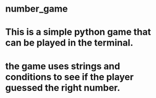 # number_game
# This is a simple python game that can be played in the terminal.
# the game uses strings and conditions to see if the player guessed the right number. 
